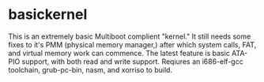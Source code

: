 # basickernel
This is an extremely basic Multiboot complient "kernel." It still needs some fixes to it's PMM (physical memory manager,) after which system calls, FAT, and virtual memory work can commence. The latest feature is basic ATA-PIO support, with both read and write support. Reqiures an i686-elf-gcc toolchain, grub-pc-bin, nasm, and xorriso to build.
